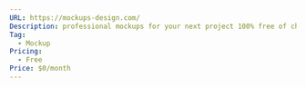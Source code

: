 ```yaml
---
URL: https://mockups-design.com/
Description: professional mockups for your next project 100% free of charge
Tag:
  - Mockup
Pricing:
  - Free
Price: $0/month
---
```

